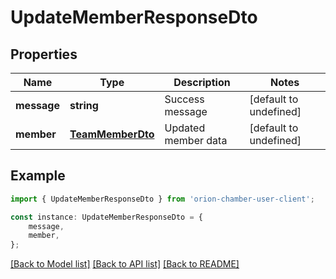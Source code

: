 # UpdateMemberResponseDto


## Properties

Name | Type | Description | Notes
------------ | ------------- | ------------- | -------------
**message** | **string** | Success message | [default to undefined]
**member** | [**TeamMemberDto**](TeamMemberDto.md) | Updated member data | [default to undefined]

## Example

```typescript
import { UpdateMemberResponseDto } from 'orion-chamber-user-client';

const instance: UpdateMemberResponseDto = {
    message,
    member,
};
```

[[Back to Model list]](../README.md#documentation-for-models) [[Back to API list]](../README.md#documentation-for-api-endpoints) [[Back to README]](../README.md)
